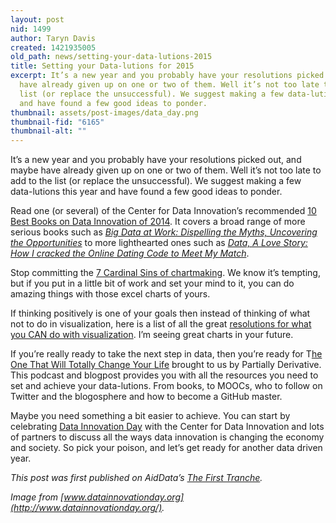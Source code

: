 ```yaml
---
layout: post
nid: 1499
author: Taryn Davis
created: 1421935005
old_path: news/setting-your-data-lutions-2015
title: Setting your Data-lutions for 2015
excerpt: It’s a new year and you probably have your resolutions picked out, and maybe
  have already given up on one or two of them. Well it’s not too late to add to the
  list (or replace the unsuccessful). We suggest making a few data-lutions this year
  and have found a few good ideas to ponder.
thumbnail: assets/post-images/data_day.png
thumbnail-fid: "6165"
thumbnail-alt: ""
---
```


It’s a new year and you probably have your resolutions picked out, and maybe have already given up on one or two of them. Well it’s not too late to add to the list (or replace the unsuccessful). We suggest making a few data-lutions this year and have found a few good ideas to ponder.

Read one (or several) of the Center for Data Innovation’s recommended [10 Best Books on Data Innovation of 2014](http://www.datainnovation.org/2014/12/the-10-best-books-on-data-innovation-of-2014/). It covers a broad range of more serious books such as *[Big Data at Work: Dispelling the Myths, Uncovering the Opportunities](http://www.amazon.com/gp/product/1422168166/ref=as_li_ss_tl?ie=UTF8&camp=1789&creative=390957&creativeASIN=1422168166&linkCode=as2&tag=centfordatain-20)* to more lighthearted ones such as *[Data, A Love Story: How I cracked the Online Dating Code to Meet My Match](http://www.amazon.com/gp/product/B00IGZ08JO/ref=as_li_qf_sp_asin_il_tl?ie=UTF8&camp=1789&creative=9325&creativeASIN=B00IGZ08JO&linkCode=as2&tag=centfordatain-20&linkId=L2JC7ODKMPPCDUPX)*.

Stop committing the [7 Cardinal Sins of chartmaking](http://blog.visual.ly/7-cardinal-sins-of-chartmaking/). We know it’s tempting, but if you put in a little bit of work and set your mind to it, you can do amazing things with those excel charts of yours.

If thinking positively is one of your goals then instead of thinking of what not to do in visualization, here is a list of all the great [resolutions for what you CAN do with visualization](http://annkemery.com/resolutions/). I’m seeing great charts in your future.

If you’re really ready to take the next step in data, then you’re ready for T[he One That Will Totally Change Your Life](http://www.partiallyderivative.com/news/2015/1/9/episode-9-the-one-that-will-totally-change-your-life) brought to us by Partially Derivative. This podcast and blogpost provides you with all the resources you need to set and achieve your data-lutions. From books, to MOOCs, who to follow on Twitter and the blogosphere and how to become a GitHub master.

Maybe you need something a bit easier to achieve. You can start by celebrating [Data Innovation Day](http://www.datainnovationday.org/) with the Center for Data Innovation and lots of partners to discuss all the ways data innovation is changing the economy and society. So pick your poison, and let’s get ready for another data driven year.


*This post was first published on AidData’s [The First Tranche](http://aiddata.org/blog/this-week-setting-your-data-lutions-for-2015-project-pulse-returns).*

*Image from [www.datainnovationday.org](http://www.datainnovationday.org/).*
